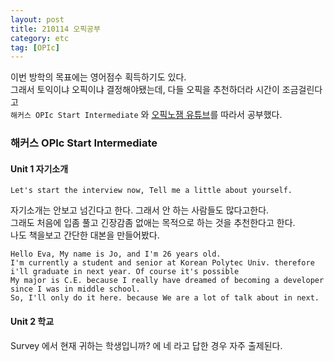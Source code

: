 ```yaml
---
layout: post
title: 210114 오픽공부
category: etc
tag: [OPIc]
---
```


이번 방학의 목표에는 영어점수 획득하기도 있다.  
그래서 토익이냐 오픽이냐 결정해야됐는데,  다들 오픽을 추천하더라 시간이 조금걸린다고  
`해커스 OPIc Start Intermediate` 와 [오픽노잼 유튜브](https://www.youtube.com/channel/UCw4izi2fsJzFltt3EbmokWA)를 따라서 공부했다.

### 해커스 OPIc Start Intermediate

#### Unit 1 자기소개
```
Let's start the interview now, Tell me a little about yourself.
```

자기소개는 안보고 넘긴다고 한다. 그래서 안 하는 사람들도 많다고한다.  
그래도 처음에 입좀 풀고 긴장감좀 없애는 목적으로 하는 것을 추천한다고 한다.  
나도 책을보고 간단한 대본을 만들어봤다.  
```
Hello Eva, My name is Jo, and I'm 26 years old. 
I'm currently a student and senior at Korean Polytec Univ. therefore i'll graduate in next year. Of course it's possible  
My major is C.E. because I really have dreamed of becoming a developer since I was in middle school.
So, I'll only do it here. because We are a lot of talk about in next.
```

#### Unit 2 학교
Survey 에서 현재 귀하는 학생입니까? 에 네 라고 답한 경우 자주 출제된다.